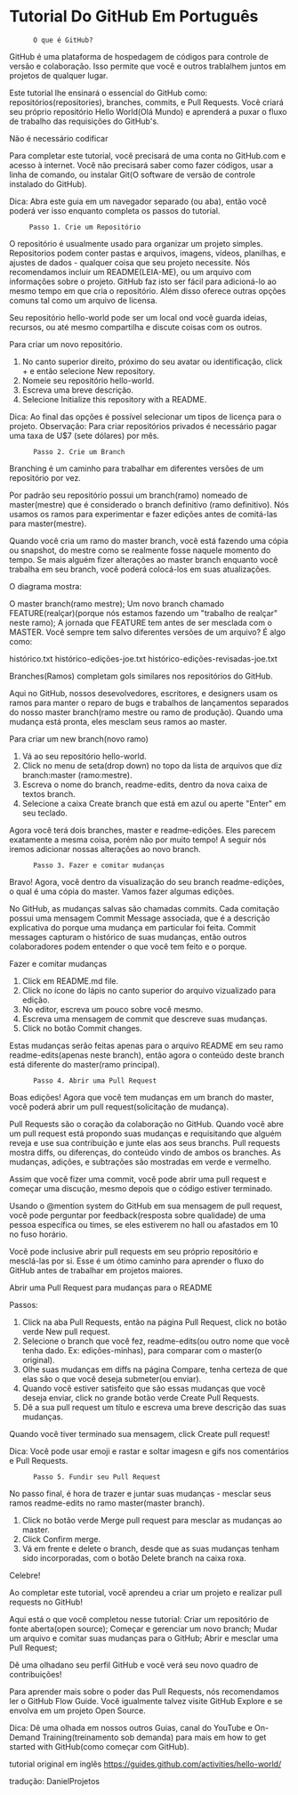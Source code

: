 # Tutorial Do GitHub Em Português

          O que é GitHub?

 GitHub é uma plataforma de hospedagem de códigos para controle
de versão e colaboração. Isso permite que você e outros trablalhem
juntos em projetos de qualquer lugar.

 Este tutorial lhe ensinará o essencial do GitHub como:
repositórios(repositories), branches, commits, e Pull Requests.
Você criará seu próprio repositório Hello World(Olá Mundo) e
aprenderá a puxar o fluxo de trabalho das requisições do
GitHub's.


   Não é necessário codificar

 Para completar este tutorial, você precisará de uma conta no
GitHub.com e acesso à internet.
 Você não precisará saber como fazer códigos, usar a linha de 
comando, ou instalar Git(O software de versão de controle instalado
do GitHub).

 Dica: Abra este guia em um navegador separado (ou aba), então você
poderá ver isso enquanto completa os passos do tutorial.


         Passo 1. Crie um Repositório
   
 O repositório é usualmente usado para organizar um projeto simples.
Repositorios podem conter pastas e arquivos, imagens, vídeos, 
planilhas, e ajustes de dados - qualquer coisa que seu projeto
necessite. Nós recomendamos incluir um README(LEIA-ME), ou um 
arquivo com informações sobre o projeto. GitHub faz isto ser fácil
para adicioná-lo ao mesmo tempo em que cria o repositório. 
Além disso oferece outras opções comuns tal como um arquivo de
licensa.

 Seu repositório hello-world pode ser um local ond você guarda
ideias, recursos, ou até mesmo compartilha e discute coisas com
os outros.

   Para criar um novo repositório.

 1. No canto superior direito, próximo do seu avatar ou 
identificação, click + e então selecione New repository.
 2. Nomeie seu repositório hello-world.
 3. Escreva uma breve descrição.
 4. Selecione Initialize this repository with a README.

Dica: Ao final das opções é possível selecionar um tipos de licença
para o projeto.
Observação: Para criar repositórios privados é necessário pagar
uma taxa de U$7 (sete dólares) por mês.

 
          Passo 2. Crie um Branch

 Branching é um caminho para trabalhar em diferentes versões de um
repositório por vez.

 Por padrão seu repositório possui um branch(ramo) nomeado de 
master(mestre) que é considerado o branch definitivo
(ramo definitivo). Nós usamos os ramos para experimentar e fazer
edições antes de comitá-las para master(mestre).

  Quando você cria um ramo do master branch, você está fazendo uma
cópia ou snapshot, do mestre como se realmente fosse naquele momento
 do tempo. Se mais alguém fizer alterações ao master branch enquanto
 você trabalha em seu branch, você poderá colocá-los em suas
atualizações.

  O diagrama mostra:

 O master branch(ramo mestre);
 Um novo branch chamado FEATURE(realçar)(porque nós estamos 
fazendo um "trabalho de realçar" neste ramo);
 A jornada que FEATURE tem antes de ser mesclada com o MASTER. 
Você sempre tem salvo diferentes versões de um arquivo?
 É algo como:
  
 histórico.txt
 histórico-edições-joe.txt
 histórico-edições-revisadas-joe.txt

 Branches(Ramos) completam gols similares nos repositórios do 
GitHub.

 Aqui no GitHub, nossos desevolvedores, escritores, e designers usam
os ramos para manter o reparo de bugs e trabalhos de lançamentos
separados do nosso master branch(ramo mestre ou ramo de produção).
 Quando uma mudança está pronta, eles mesclam seus ramos ao master.

 Para criar um new branch(novo ramo)

 1. Vá ao seu repositório hello-world.
 2. Click no menu de seta(drop down) no topo da lista de arquivos
que diz branch:master (ramo:mestre).
 3. Escreva o nome do branch, readme-edits, dentro da nova
caixa de textos branch.
 4. Selecione a caixa Create branch que está em azul ou aperte
"Enter" em seu teclado.

  Agora você terá dois branches, master e readme-edições. Eles
parecem exatamente a mesma coisa, porém não por muito tempo! A 
seguir nós iremos adicionar nossas alterações ao novo branch.


          Passo 3. Fazer e comitar mudanças

 Bravo! Agora, você dentro da visualização do seu branch
readme-edições, o qual é uma cópia do master. Vamos fazer algumas
edições.

 No GitHub, as mudanças salvas são chamadas commits. Cada 
comitação possui uma mensagem Commit Message associada, que é a 
descrição explicativa do porque uma mudança em particular foi 
feita. Commit messages capturam o histórico de suas mudanças, então
outros colaboradores podem entender o que você tem feito e o 
porque.

  Fazer e comitar mudanças

 1. Click em README.md file.
 2. Click no ícone do lápis no canto superior do arquivo vizualizado para edição.
 3. No editor, escreva um pouco sobre você mesmo.
 4. Escreva uma mensagem de commit que descreve suas mudanças.
 5. Click no botão Commit changes.

 Estas mudanças serão feitas apenas para o arquivo README em seu
ramo readme-edits(apenas neste branch), então agora o conteúdo
deste branch está diferente do master(ramo principal).

          Passo 4. Abrir uma Pull Request  
 
 Boas edições! Agora que você tem mudanças em um branch do master,
você poderá abrir um pull request(solicitação de mudança).

 Pull Requests são o coração da colaboração no GitHub. Quando você
abre um pull request está propondo suas mudanças e requisitando que
alguém reveja e use sua contribuição e junte elas aos seus branchs.
Pull requests mostra diffs, ou diferenças, do conteúdo vindo de
ambos os branches. As mudanças, adições, e subtrações são mostradas
em verde e vermelho.

 Assim que você fizer uma commit, você pode abrir uma pull request
e começar uma discução, mesmo depois que o código estiver 
terminado.

 Usando o @mention system do GitHub em sua mensagem de pull 
request, você pode perguntar por feedback(resposta sobre qualidade) de uma pessoa específica ou times, se eles estiverem
no hall ou afastados em 10 no fuso horário.

 Você pode inclusive abrir pull requests em seu próprio repositório
e mesclá-las por si. Esse é um ótimo caminho para aprender o fluxo
do GitHub antes de trabalhar em projetos maiores.

  Abrir uma Pull Request para mudanças para o README

 Passos:
 1. Click na aba Pull Requests, então na página Pull Request, click
no botão verde New pull request.
 2. Selecione o branch que você fez, readme-edits(ou outro nome que
você tenha dado. Ex: edições-minhas), para comparar com o master(o
original).
 3. Olhe suas mudanças em diffs na página Compare, tenha certeza
de que elas são o que você deseja submeter(ou enviar).
 4. Quando você estiver satisfeito que são essas mudanças que você
deseja enviar, click no grande botão verde Create Pull Requests.
 5. Dê a sua pull request um título e escreva uma breve descrição
das suas mudanças.

 Quando você tiver terminado sua mensagem, click Create pull
 request!

 Dica: Você pode usar emoji e rastar e soltar imagesn e gifs nos 
comentários e Pull Requests.

 
          Passo 5. Fundir seu Pull Request

 No passo final, é hora de trazer e juntar suas mudanças - mesclar
seus ramos readme-edits no ramo master(master branch).
 1. Click no botão verde Merge pull request para mesclar as 
mudanças ao master.
 2. Click Confirm merge.
 3. Vá em frente e delete o branch, desde que as suas mudanças
tenham sido incorporadas, com o botão Delete branch na caixa roxa.
 

 Celebre!

 Ao completar este tutorial, você aprendeu a criar um projeto e 
realizar pull requests no GitHub!

 Aqui está o que você completou nesse tutorial:
 Criar um repositório de fonte aberta(open source);
 Começar e gerenciar um novo branch;
 Mudar um arquivo e comitar suas mudanças para o GitHub;
 Abrir e mesclar uma Pull Request;

 Dê uma olhadano seu perfil GitHub e você verá seu novo quadro
de contribuições!


 Para aprender mais sobre o poder das Pull Requests, nós 
recomendamos ler o GitHub Flow Guide. Você igualmente talvez visite
 GitHub Explore e se envolva em um projeto Open Source.

 Dica: Dê uma olhada em nossos outros Guias, canal do YouTube e
On-Demand Training(treinamento sob demanda) para mais em how to 
get started with GitHub(como começar com GitHub).


tutorial original em inglês https://guides.github.com/activities/hello-world/

tradução: DanielProjetos
 
